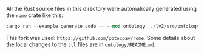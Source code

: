 
All the Rust source files in this directory were automatically generated
using the `rome` crate like this:

```rust
cargo run --example generate_code -- --mod ontology ../lv2/src/ontology ../lv2/ontology/*.ttl
```

This fork was used: `https://github.com/potocpav/rome`. Some details about
the local changes to the `ttl` files are in `ontology/README.md`.
